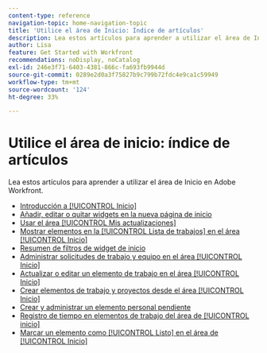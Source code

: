 ```yaml
---
content-type: reference
navigation-topic: home-navigation-topic
title: 'Utilice el área de Inicio: Índice de artículos'
description: Lea estos artículos para aprender a utilizar el área de Inicio en Adobe Workfront.
author: Lisa
feature: Get Started with Workfront
recommendations: noDisplay, noCatalog
exl-id: 246e3f71-6403-4381-866c-fa693fb9944d
source-git-commit: 0289e2d0a3f75827b9c799b72fdc4e9ca1c59949
workflow-type: tm+mt
source-wordcount: '124'
ht-degree: 33%

---
```


# Utilice el área de inicio: índice de artículos

<!--Audited: 12/2024-->

Lea estos artículos para aprender a utilizar el área de Inicio en Adobe Workfront.

* [Introducción a [!UICONTROL Inicio]](../../../workfront-basics/using-home/using-the-home-area/get-started-with-home.md)
* [Añadir, editar o quitar widgets en la nueva página de inicio](/help/quicksilver/workfront-basics/using-home/using-the-home-area/add-edit-remove-widgets-in-new-home.md)
* [Usar el área [!UICONTROL Mis actualizaciones]](../../../workfront-basics/using-home/using-the-home-area/my-updates-area.md)
* [Mostrar elementos en la [!UICONTROL Lista de trabajos] en el área [!UICONTROL Inicio]](../../../workfront-basics/using-home/using-the-home-area/display-items-in-home-work-list.md)
* [Resumen de filtros de widget de inicio](/help/quicksilver/workfront-basics/using-home/using-the-home-area/widget-filter-overview-home.md)
* [Administrar solicitudes de trabajo y equipo en el área [!UICONTROL Inicio]](../../../workfront-basics/using-home/using-the-home-area/manage-work-and-team-requests-home.md)
* [Actualizar o editar un elemento de trabajo en el área [!UICONTROL Inicio]](../../../workfront-basics/using-home/using-the-home-area/update-and-edit-work-item-home.md)
* [Crear elementos de trabajo y proyectos desde el área [!UICONTROL Inicio]](../../../workfront-basics/using-home/using-the-home-area/create-work-items-in-home.md)
* [Crear y administrar un elemento personal pendiente](/help/quicksilver/workfront-basics/using-home/using-the-home-area/manage-to-do-in-home.md)
* [Registro de tiempo en elementos de trabajo del área de [!UICONTROL inicio]](../../../workfront-basics/using-home/using-the-home-area/log-time-on-work-item-in-home.md)
* [Marcar un elemento como [!UICONTROL Listo] en el área de [!UICONTROL Inicio]](../../../workfront-basics/using-home/using-the-home-area/mark-item-done-in-home.md)